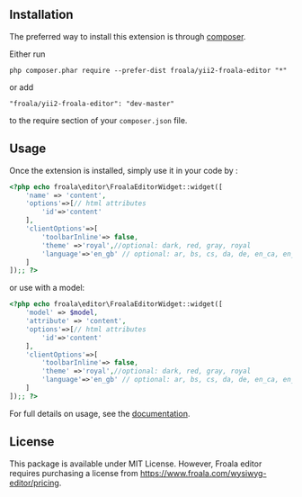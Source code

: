 Installation
------------

The preferred way to install this extension is through [composer](http://getcomposer.org/download/).

Either run

```
php composer.phar require --prefer-dist froala/yii2-froala-editor "*"
```

or add

```
"froala/yii2-froala-editor": "dev-master"
```

to the require section of your `composer.json` file.


Usage
-----

Once the extension is installed, simply use it in your code by  :

```php
<?php echo froala\editor\FroalaEditorWidget::widget([
    'name' => 'content',
    'options'=>[// html attributes
        'id'=>'content'
    ],
    'clientOptions'=>[
        'toolbarInline'=> false,
        'theme' =>'royal',//optional: dark, red, gray, royal
        'language'=>'en_gb' // optional: ar, bs, cs, da, de, en_ca, en_gb, en_us ...
    ]
]);; ?>
```

or use with a model:

```php
<?php echo froala\editor\FroalaEditorWidget::widget([
    'model' => $model,
    'attribute' => 'content',
    'options'=>[// html attributes
        'id'=>'content'
    ],
    'clientOptions'=>[
        'toolbarInline'=> false,
        'theme' =>'royal',//optional: dark, red, gray, royal
        'language'=>'en_gb' // optional: ar, bs, cs, da, de, en_ca, en_gb, en_us ...
    ]
]);; ?>
```

For full details on usage, see the [documentation](https://froala.com/wysiwyg-editor/docs).

License
----

This package is available under MIT License. However, Froala editor requires purchasing a license from https://www.froala.com/wysiwyg-editor/pricing.
